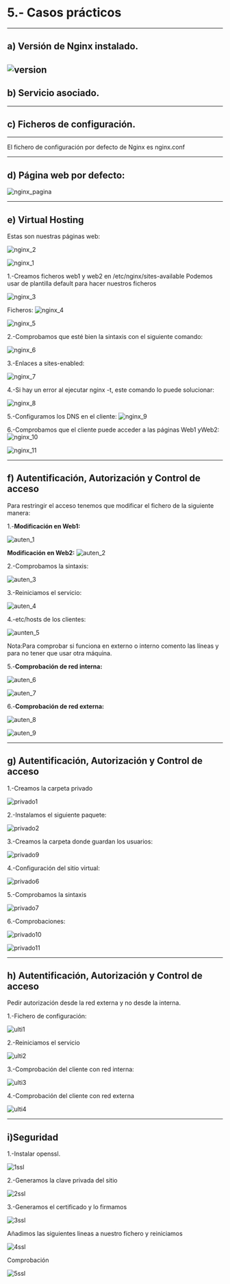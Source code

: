 # 5.- Casos prácticos
----------------------------------------------
## a) Versión de Nginx instalado.
![version](https://i.ibb.co/KGx4SXf/version-nginx.png)
------------------------------------

## b) Servicio asociado.
----------------------------------------

## c) Ficheros de configuración.
-------------------------------------------

El fichero de configuración por defecto de Nginx es nginx.conf

---------------------------------------------
## d) Página web por defecto:
![nginx_pagina](https://i.ibb.co/Y8tt6Wq/pagina-web.png)

---------------------------------------------------

## e) Virtual Hosting
Estas son nuestras páginas web:

![nginx_2](https://i.ibb.co/jrRLjxF/2.png)


![nginx_1](https://i.ibb.co/wWQCbdP/1.png)

1.-Creamos ficheros web1 y web2 en /etc/nginx/sites-available
Podemos usar de plantilla default para hacer nuestros ficheros

![nginx_3](https://i.ibb.co/16YTvkn/3.png)

Ficheros:
![nginx_4](https://i.ibb.co/jy73vGv/4.png)

![nginx_5](https://i.ibb.co/HpMZc0j/5.png)

2.-Comprobamos que esté bien la sintaxis con el siguiente comando:

![nginx_6](https://i.ibb.co/P6VkVMh/6.png)

3.-Enlaces a sites-enabled:

![nginx_7](https://i.ibb.co/Fmqzhxp/7.png)

4.-Si hay un error al ejecutar nginx -t, este comando lo puede solucionar:

![nginx_8](https://i.ibb.co/FsbTfJ1/8.png)

5.-Configuramos los DNS en el cliente:
![nginx_9](https://i.ibb.co/9ZhdkKV/9.png)

6.-Comprobamos que el cliente puede acceder a las páginas Web1 yWeb2:
![nginx_10](https://i.ibb.co/pxYYmk9/10.png)

![nginx_11](https://i.ibb.co/2MrXVv8/11.png)

------------------------------------------------------

## f) Autentificación, Autorización y Control de acceso
Para restringir el acceso tenemos que modificar el fichero de la siguiente manera:

1.-**Modificación en Web1:**

![auten_1](https://i.ibb.co/qkxy5wd/auten1.png)

**Modificación en Web2:**
![auten_2](https://i.ibb.co/kycjHZy/auten2.png)

2.-Comprobamos la sintaxis:

![auten_3](https://i.ibb.co/sVvs26F/auten3.png)

3.-Reiniciamos el servicio:

![auten_4](https://i.ibb.co/Chcvgsq/auten4.png)

4.-etc/hosts de los clientes:

![aunten_5](https://i.ibb.co/jyBMssS/auten5.png)

Nota:Para comprobar si funciona en externo o interno comento las líneas y para no tener que usar otra máquina.

5.-**Comprobación de red interna:**

![auten_6](https://i.ibb.co/qR5C83k/auten6.png)

![auten_7](https://i.ibb.co/xg16vZ6/auten7.png)


6.-**Comprobación de red externa:**

![auten_8](https://i.ibb.co/zxYy3Ry/auten8.png)

![auten_9](https://i.ibb.co/VSnvGrp/auten9.png)

-----------------------------------------------------------------------------------------------------

## g) Autentificación, Autorización y Control de acceso

1.-Creamos la carpeta privado

![privado1](https://i.ibb.co/qFzJphk/privado1.png)

2.-Instalamos el siguiente paquete:

![privado2](https://i.ibb.co/hK8z5MG/privado2.png)


3.-Creamos la carpeta donde guardan los usuarios:

![privado9](https://i.ibb.co/pf2w7XF/privado9.png)

4.-Configuración del sitio virtual:

![privado6](https://i.ibb.co/0mf0LdR/privado6.png)

5.-Comprobamos la sintaxis

![privado7](https://i.ibb.co/6HF5xRQ/privado7.png)


6.-Comprobaciones:

![privado10](https://i.ibb.co/GCRLGqv/privado10.png)

![privado11](https://i.ibb.co/GPty3hr/privado11.png)

-------------------------------------------------------------------------------------------

## h) Autentificación, Autorización y Control de acceso
Pedir autorización desde la red externa y no desde la interna.

1.-Fichero de configuración:

![ulti1](https://i.ibb.co/xXNMGkF/ultimo1.png)

2.-Reiniciamos el servicio

![ulti2](https://i.ibb.co/qp93w13/ultimo2.png)

3.-Comprobación del cliente con red interna:

![ulti3](https://i.ibb.co/VV85fF6/ultimo-externo-sin-auten.png)

4.-Comprobación del cliente con red externa

![ulti4](https://i.ibb.co/XYRXfrn/ultimo-externo.png)

---------------------------------------------------------------------------------------------

## i)Seguridad

1.-Instalar openssl.

![1ssl](https://i.ibb.co/QJzw2Sg/ssl-1.png)

2.-Generamos la clave privada del sitio

![2ssl](https://i.ibb.co/WtrzDFb/ssl-2.png)

3.-Generamos el certificado y lo firmamos

![3ssl](https://i.ibb.co/xXmLSYk/ssl-3.png)


Añadimos las siguientes lineas a nuestro fichero y reiniciamos

![4ssl](https://i.ibb.co/kHLnnZg/ssl-4.png)


Comprobación

![5ssl](https://i.ibb.co/QjptyBd/ssl-5.png)

